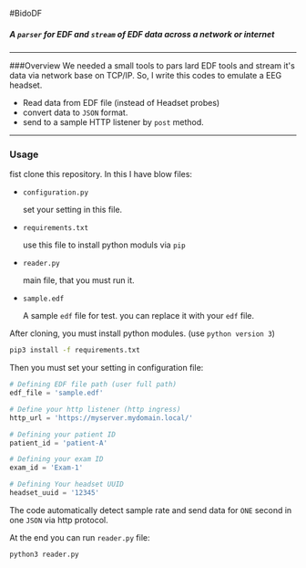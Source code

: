 #BidoDF

##### A `parser` for EDF and `stream` of EDF data across a network or internet

---
###Overview
We needed a small tools to pars lard EDF tools and stream it's data via network base on TCP/IP. So, I write this codes 
to emulate a EEG headset. 
 - Read data from EDF file (instead of Headset probes)
 - convert data to `JSON` format.
 - send to a sample HTTP listener by `post` method.
 

---
### Usage

fist clone this repository. In this I have blow files:

- `configuration.py`
    
    set your setting in this file.
- `requirements.txt`

    use this file to install python moduls via `pip` 
    
- `reader.py`

    main file, that you must run it.
    
- `sample.edf`

    A sample `edf` file for test. you can replace it with your `edf` file.
   
 
 After cloning, you must install python modules. (use `python version 3`)
 ```bash
pip3 install -f requirements.txt
```

Then you must set your setting in configuration file:
 
 ```python
# Defining EDF file path (user full path)
edf_file = 'sample.edf'

# Define your http listener (http ingress)
http_url = 'https://myserver.mydomain.local/'

# Defining your patient ID
patient_id = 'patient-A'

# Defining your exam ID
exam_id = 'Exam-1'

# Defining Your headset UUID
headset_uuid = '12345'
```

The code automatically detect sample rate and send data for `ONE` second in one `JSON` via http protocol.
 

At the end you can run `reader.py` file: 


```bash
python3 reader.py
```
 
 
 
 
  
  